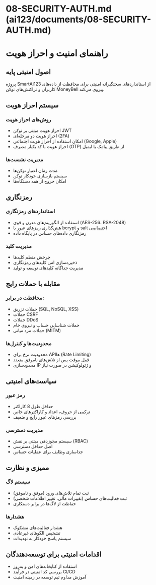 # 08-SECURITY-AUTH.md (ai123/documents/08-SECURITY-AUTH.md)

# راهنمای امنیت و احراز هویت

## اصول امنیتی پایه
پروژه SmartAi123 از استانداردهای سختگیرانه امنیتی برای محافظت از داده‌های کاربران و تراکنش‌های توکن MoneyBell پیروی می‌کند.

## سیستم احراز هویت

### روش‌های احراز هویت
- احراز هویت مبتنی بر توکن JWT
- احراز هویت دو مرحله‌ای (2FA)
- امکان استفاده از احراز هویت اجتماعی (Google, Apple)
- احراز هویت با کد یکبار مصرف (OTP) از طریق پیامک یا ایمیل

### مدیریت نشست‌ها
- مدت زمان اعتبار توکن‌ها
- سیستم بازسازی خودکار توکن
- امکان خروج از همه دستگاه‌ها

## رمزنگاری

### استانداردهای رمزنگاری
- استفاده از الگوریتم‌های مدرن و قوی (AES-256، RSA-2048)
- هش‌گذاری رمزهای عبور با bcrypt و salt اختصاصی
- رمزنگاری داده‌های حساس در پایگاه داده

### مدیریت کلید
- چرخش منظم کلیدها
- ذخیره‌سازی امن کلیدهای رمزنگاری
- مدیریت جداگانه کلیدهای توسعه و تولید

## مقابله با حملات رایج

### محافظت در برابر:
- حملات تزریق (SQL, NoSQL, XSS)
- حملات CSRF
- حملات DDoS
- حملات شناسایی حساب و نیروی خام
- حملات مرد میانی (MITM)

### محدودیت‌ها و کنترل‌ها
- محدودیت نرخ برای API‌ها (Rate Limiting)
- قفل موقت پس از تلاش‌های ناموفق متعدد
- محدودسازی IP و ژئولوکیشن در صورت نیاز

## سیاست‌های امنیتی

### رمز عبور
- حداقل طول 8 کاراکتر
- ترکیبی از حروف، اعداد و کاراکترهای خاص
- بررسی رمزهای عبور رایج و ضعیف

### مدیریت دسترسی
- سیستم مجوزدهی مبتنی بر نقش (RBAC)
- اصل حداقل دسترسی
- جداسازی وظایف برای عملیات حساس

## ممیزی و نظارت

### سیستم لاگ
- ثبت تمام تلاش‌های ورود (موفق و ناموفق)
- ثبت فعالیت‌های حساس (تغییرات مالی، تغییر اطلاعات شخصی)
- حفاظت از لاگ‌ها در برابر دستکاری

### هشدارها
- هشدار فعالیت‌های مشکوک
- تشخیص الگوهای غیرعادی
- سیستم پاسخ خودکار به تهدیدات

## اقدامات امنیتی برای توسعه‌دهندگان
- استفاده از کتابخانه‌های امن و به‌روز
- بررسی کد امنیتی در فرآیند CI/CD
- آموزش مداوم تیم توسعه در زمینه امنیت